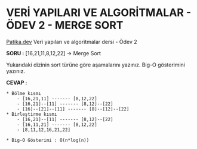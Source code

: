 # VERİ YAPILARI VE ALGORİTMALAR - ÖDEV 2 - MERGE SORT

[Patika.dev](http://www.patika.dev) Veri yapıları ve algoritmalar dersi - Ödev 2

**SORU :** [16,21,11,8,12,22] -> Merge Sort

Yukarıdaki dizinin sort türüne göre aşamalarını yazınız.
Big-O gösterimini yazınız.

**CEVAP :**

    * Bölme kısmı
        - [16,21,11] ------- [8,12,22]
        - [16,21]--[11] ------- [8,12]--[22]
        - [16]--[21]--[11] ------- [8]--[12]--[22]
    * Birleştirme kısmı
        - [16,21]--[11] ------- [8,12]--[22]
        - [16,11,21] ------- [8,12,22]
        - [8,11,12,16,21,22]

    * Big-O Gösterimi : O(n*log(n))
